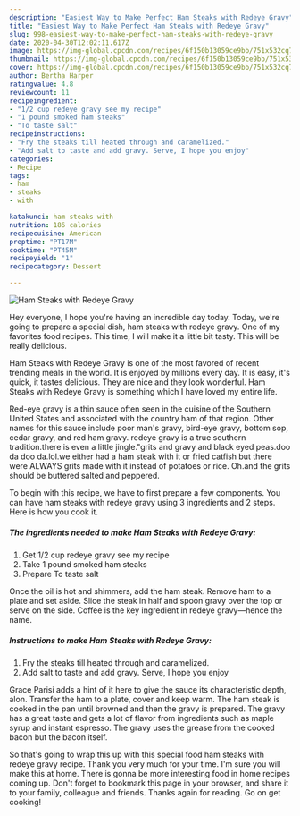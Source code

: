 ```yaml
---
description: "Easiest Way to Make Perfect Ham Steaks with Redeye Gravy"
title: "Easiest Way to Make Perfect Ham Steaks with Redeye Gravy"
slug: 998-easiest-way-to-make-perfect-ham-steaks-with-redeye-gravy
date: 2020-04-30T12:02:11.617Z
image: https://img-global.cpcdn.com/recipes/6f150b13059ce9bb/751x532cq70/ham-steaks-with-redeye-gravy-recipe-main-photo.jpg
thumbnail: https://img-global.cpcdn.com/recipes/6f150b13059ce9bb/751x532cq70/ham-steaks-with-redeye-gravy-recipe-main-photo.jpg
cover: https://img-global.cpcdn.com/recipes/6f150b13059ce9bb/751x532cq70/ham-steaks-with-redeye-gravy-recipe-main-photo.jpg
author: Bertha Harper
ratingvalue: 4.8
reviewcount: 11
recipeingredient:
- "1/2 cup redeye gravy see my recipe"
- "1 pound smoked ham steaks"
- "To taste salt"
recipeinstructions:
- "Fry the steaks till heated through and caramelized."
- "Add salt to taste and add gravy. Serve, I hope you enjoy"
categories:
- Recipe
tags:
- ham
- steaks
- with

katakunci: ham steaks with 
nutrition: 186 calories
recipecuisine: American
preptime: "PT17M"
cooktime: "PT45M"
recipeyield: "1"
recipecategory: Dessert

---
```



![Ham Steaks with Redeye Gravy](https://img-global.cpcdn.com/recipes/6f150b13059ce9bb/751x532cq70/ham-steaks-with-redeye-gravy-recipe-main-photo.jpg)

Hey everyone, I hope you're having an incredible day today. Today, we're going to prepare a special dish, ham steaks with redeye gravy. One of my favorites food recipes. This time, I will make it a little bit tasty. This will be really delicious.

Ham Steaks with Redeye Gravy is one of the most favored of recent trending meals in the world. It is enjoyed by millions every day. It is easy, it's quick, it tastes delicious. They are nice and they look wonderful. Ham Steaks with Redeye Gravy is something which I have loved my entire life.

Red-eye gravy is a thin sauce often seen in the cuisine of the Southern United States and associated with the country ham of that region. Other names for this sauce include poor man&#39;s gravy, bird-eye gravy, bottom sop, cedar gravy, and red ham gravy. redeye gravy is a true southern tradition.there is even a little jingle.&#34;grits and gravy and black eyed peas.doo da doo da.lol.we either had a ham steak with it or fried catfish but there were ALWAYS grits made with it instead of potatoes or rice. Oh.and the grits should be buttered salted and peppered.


To begin with this recipe, we have to first prepare a few components. You can have ham steaks with redeye gravy using 3 ingredients and 2 steps. Here is how you cook it.

<!--inarticleads1-->

##### The ingredients needed to make Ham Steaks with Redeye Gravy:

1. Get 1/2 cup redeye gravy see my recipe
1. Take 1 pound smoked ham steaks
1. Prepare To taste salt


Once the oil is hot and shimmers, add the ham steak. Remove ham to a plate and set aside. Slice the steak in half and spoon gravy over the top or serve on the side. Coffee is the key ingredient in redeye gravy—hence the name. 

<!--inarticleads2-->

##### Instructions to make Ham Steaks with Redeye Gravy:

1. Fry the steaks till heated through and caramelized.
1. Add salt to taste and add gravy. Serve, I hope you enjoy


Grace Parisi adds a hint of it here to give the sauce its characteristic depth, alon. Transfer the ham to a plate, cover and keep warm. The ham steak is cooked in the pan until browned and then the gravy is prepared. The gravy has a great taste and gets a lot of flavor from ingredients such as maple syrup and instant espresso. The gravy uses the grease from the cooked bacon but the bacon itself. 

So that's going to wrap this up with this special food ham steaks with redeye gravy recipe. Thank you very much for your time. I'm sure you will make this at home. There is gonna be more interesting food in home recipes coming up. Don't forget to bookmark this page in your browser, and share it to your family, colleague and friends. Thanks again for reading. Go on get cooking!
